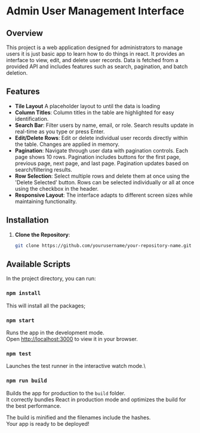 # Admin User Management Interface

## Overview

This project is a web application designed for administrators to manage users it is just basic app to learn how to do things in react. It provides an interface to view, edit, and delete user records. Data is fetched from a provided API and includes features such as search, pagination, and batch deletion.

## Features
- **Tile Layout** A placeholder layout to until the data is loading
- **Column Titles**: Column titles in the table are highlighted for easy identification.
- **Search Bar**: Filter users by name, email, or role. Search results update in real-time as you type or press Enter.
- **Edit/Delete Rows**: Edit or delete individual user records directly within the table. Changes are applied in memory.
- **Pagination**: Navigate through user data with pagination controls. Each page shows 10 rows. Pagination includes buttons for the first page, previous page, next page, and last page. Pagination updates based on search/filtering results.
- **Row Selection**: Select multiple rows and delete them at once using the 'Delete Selected' button. Rows can be selected individually or all at once using the checkbox in the header.
- **Responsive Layout**: The interface adapts to different screen sizes while maintaining functionality.

## Installation

1. **Clone the Repository**:
   ```bash
   git clone https://github.com/yourusername/your-repository-name.git


## Available Scripts
In the project directory, you can run:
### `npm install`
This will install all the packages;

### `npm start`

Runs the app in the development mode.\
Open [http://localhost:3000](http://localhost:3000) to view it in your browser.

### `npm test`

Launches the test runner in the interactive watch mode.\

### `npm run build`

Builds the app for production to the `build` folder.\
It correctly bundles React in production mode and optimizes the build for the best performance.

The build is minified and the filenames include the hashes.\
Your app is ready to be deployed!
